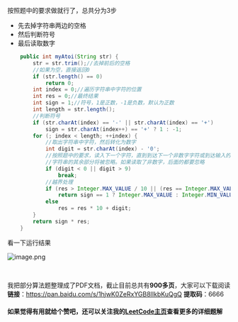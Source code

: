 

按照题中的要求做就行了，总共分为3步

- 先去掉字符串两边的空格
- 然后判断符号
- 最后读取数字



```java
    public int myAtoi(String str) {
        str = str.trim();//去掉前后的空格
        //如果为空，直接返回0
        if (str.length() == 0)
            return 0;
        int index = 0;//遍历字符串中字符的位置
        int res = 0;//最终结果
        int sign = 1;//符号，1是正数，-1是负数，默认为正数
        int length = str.length();
        //判断符号
        if (str.charAt(index) == '-' || str.charAt(index) == '+')
            sign = str.charAt(index++) == '+' ? 1 : -1;
        for (; index < length; ++index) {
            //取出字符串中字符，然后转化为数字
            int digit = str.charAt(index) - '0';
            //按照题中的要求，读入下一个字符，直到到达下一个非数字字符或到达输入的结尾。
            //字符串的其余部分将被忽略。如果读取了非数字，后面的都要忽略
            if (digit < 0 || digit > 9)
                break;
            //越界处理
            if (res > Integer.MAX_VALUE / 10 || (res == Integer.MAX_VALUE / 10 && digit > Integer.MAX_VALUE % 10))
                return sign == 1 ? Integer.MAX_VALUE : Integer.MIN_VALUE;
            else
                res = res * 10 + digit;
        }
        return sign * res;
    }
```

看一下运行结果

![image.png](https://pic.leetcode-cn.com/1617088259-zemXmI-image.png)





<br>

我把部分算法题整理成了PDF文档，截止目前总共有**900多页**，大家可以下载阅读
**链接**：https://pan.baidu.com/s/1hjwK0ZeRxYGB8lIkbKuQgQ 
**提取码**：6666 

#### 如果觉得有用就给个赞吧，还可以关注我的[LeetCode主页](https://leetcode-cn.com/u/sdwwld/)查看更多的详细题解